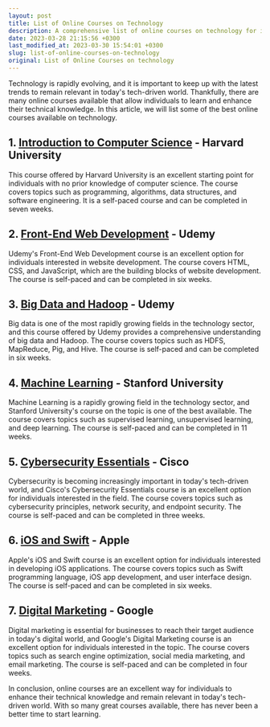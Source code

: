 ```yaml
---
layout: post
title: List of Online Courses on Technology
description: A comprehensive list of online courses on technology for individuals looking to enhance their technical knowledge.
date: 2023-03-28 21:15:56 +0300
last_modified_at: 2023-03-30 15:54:01 +0300
slug: list-of-online-courses-on-technology
original: List of Online Courses on technology
---
```

Technology is rapidly evolving, and it is important to keep up with the latest trends to remain relevant in today's tech-driven world. Thankfully, there are many online courses available that allow individuals to learn and enhance their technical knowledge. In this article, we will list some of the best online courses available on technology.

## 1. [Introduction to Computer Science](/science-and-technology/introduction-to-computer-science-by-harvard-university.html) \- Harvard University

This course offered by Harvard University is an excellent starting point for individuals with no prior knowledge of computer science. The course covers topics such as programming, algorithms, data structures, and software engineering. It is a self-paced course and can be completed in seven weeks.

## 2. [Front-End Web Development](/science-and-technology/master-front-end-web-development-skills-with-udemy-s-course.html) \- Udemy

Udemy's Front-End Web Development course is an excellent option for individuals interested in website development. The course covers HTML, CSS, and JavaScript, which are the building blocks of website development. The course is self-paced and can be completed in six weeks.

## 3. [Big Data and Hadoop](/science-and-technology/learn-big-data-and-hadoop-from-udemy.html) \- Udemy

Big data is one of the most rapidly growing fields in the technology sector, and this course offered by Udemy provides a comprehensive understanding of big data and Hadoop. The course covers topics such as HDFS, MapReduce, Pig, and Hive. The course is self-paced and can be completed in six weeks.

## 4. [Machine Learning](/artificial-intelligence-and-machine-learning/stanford-university-s-machine-learning-course.html) \- Stanford University

Machine Learning is a rapidly growing field in the technology sector, and Stanford University's course on the topic is one of the best available. The course covers topics such as supervised learning, unsupervised learning, and deep learning. The course is self-paced and can be completed in 11 weeks.

## 5. [Cybersecurity Essentials](/science-and-technology/cybersecurity-essentials-course-by-cisco.html) \- Cisco

Cybersecurity is becoming increasingly important in today's tech-driven world, and Cisco's Cybersecurity Essentials course is an excellent option for individuals interested in the field. The course covers topics such as cybersecurity principles, network security, and endpoint security. The course is self-paced and can be completed in three weeks.

## 6. [iOS and Swift](/science-and-technology/ios-and-swift-course-by-apple.html) \- Apple

Apple's iOS and Swift course is an excellent option for individuals interested in developing iOS applications. The course covers topics such as Swift programming language, iOS app development, and user interface design. The course is self-paced and can be completed in six weeks.

## 7. [Digital Marketing](/science-and-technology/google-s-digital-marketing-course-a-comprehensive-guide.html) \- Google

Digital marketing is essential for businesses to reach their target audience in today's digital world, and Google's Digital Marketing course is an excellent option for individuals interested in the topic. The course covers topics such as search engine optimization, social media marketing, and email marketing. The course is self-paced and can be completed in four weeks.

In conclusion, online courses are an excellent way for individuals to enhance their technical knowledge and remain relevant in today's tech-driven world. With so many great courses available, there has never been a better time to start learning.
